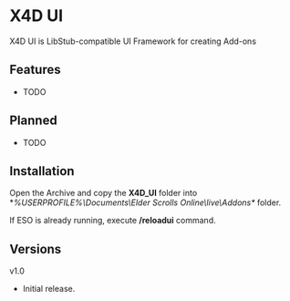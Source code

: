 # X4D **UI**

X4D UI is LibStub-compatible UI Framework for creating Add-ons

## Features

- TODO

## Planned

- TODO

## Installation

Open the Archive and copy the **X4D_UI** folder into **%USERPROFILE%\Documents\Elder Scrolls Online\live\Addons\** folder.

If ESO is already running, execute **/reloadui** command.

## Versions

v1.0

- Initial release.


